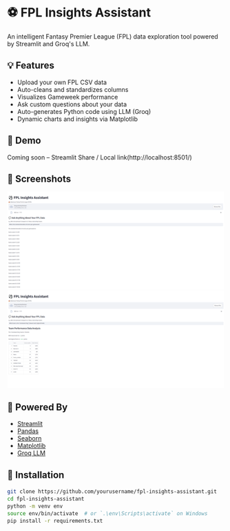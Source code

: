 # ⚽ FPL Insights Assistant

An intelligent Fantasy Premier League (FPL) data exploration tool powered by Streamlit and Groq's LLM.

## 💡 Features

- Upload your own FPL CSV data
- Auto-cleans and standardizes columns
- Visualizes Gameweek performance
- Ask custom questions about your data
- Auto-generates Python code using LLM (Groq)
- Dynamic charts and insights via Matplotlib

## 🚀 Demo

Coming soon – Streamlit Share / Local link(http://localhost:8501/)

## 📸 Screenshots

![upload](https://github.com/DnOsoro/-FPL-Insights-Assistant/blob/main/Screenshot%20from%202025-04-22%2018-10-16.png)
![example](https://github.com/DnOsoro/-FPL-Insights-Assistant/blob/main/Screenshot%20from%202025-04-22%2018-15-09.png)

## 🧠 Powered By

- [Streamlit](https://streamlit.io)
- [Pandas](https://pandas.pydata.org/)
- [Seaborn](https://seaborn.pydata.org/)
- [Matplotlib](https://matplotlib.org/)
- [Groq LLM](https://groq.com/)

## 📁 Installation

```bash
git clone https://github.com/yourusername/fpl-insights-assistant.git
cd fpl-insights-assistant
python -m venv env
source env/bin/activate  # or `.\env\Scripts\activate` on Windows
pip install -r requirements.txt
